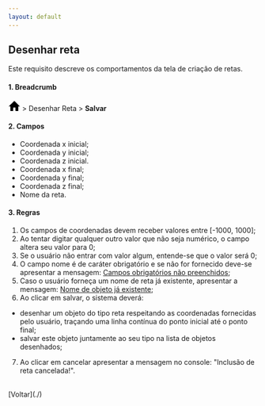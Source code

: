 ```yaml
---
layout: default
---
```


## Desenhar reta

Este requisito descreve os comportamentos da tela de criação de retas.


#### 1. Breadcrumb
![Home](./img/icone-home.png) > Desenhar Reta > **Salvar**

#### 2. Campos
- Coordenada x inicial;
- Coordenada y inicial;
- Coordenada z inicial.
- Coordenada x final;
- Coordenada y final;
- Coordenada z final;
- Nome da reta.

#### 3. Regras
1. Os campos de coordenadas devem receber valores entre [-1000, 1000];
2. Ao tentar digitar qualquer outro valor que não seja numérico, o campo altera seu valor para 0;
3. Se o usuário não entrar com valor algum, entende-se que o valor será 0;
4. O campo nome é de caráter obrigatório e se não for fornecido deve-se apresentar a mensagem: [Campos obrigatórios não preenchidos](./mensagens/campo-obg-n-preenc);
5. Caso o usuário forneça um nome de reta já existente, apresentar a mensagem: [Nome de objeto já existente](./mensagens/nome-ja-existente);
6. Ao clicar em salvar, o sistema deverá:
- desenhar um objeto do tipo reta respeitando as coordenadas fornecidas pelo usuário, traçando uma linha contínua do ponto inicial até o ponto final;
- salvar este objeto juntamente ao seu tipo na lista de objetos desenhados;
7. Ao clicar em cancelar apresentar a mensagem no console: "Inclusão de reta cancelada!".

<br>
[Voltar](./)
